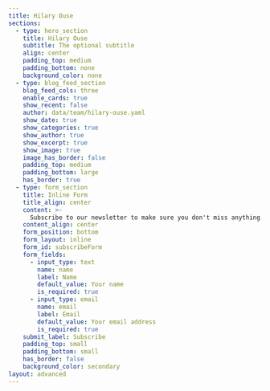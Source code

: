 ```yaml
---
title: Hilary Ouse
sections:
  - type: hero_section
    title: Hilary Ouse
    subtitle: The optional subtitle
    align: center
    padding_top: medium
    padding_bottom: none
    background_color: none
  - type: blog_feed_section
    blog_feed_cols: three
    enable_cards: true
    show_recent: false
    author: data/team/hilary-ouse.yaml
    show_date: true
    show_categories: true
    show_author: true
    show_excerpt: true
    show_image: true
    image_has_border: false
    padding_top: medium
    padding_bottom: large
    has_border: true
  - type: form_section
    title: Inline Form
    title_align: center
    content: >-
      Subscribe to our newsletter to make sure you don't miss anything.
    content_align: center
    form_position: bottom
    form_layout: inline
    form_id: subscribeForm
    form_fields:
      - input_type: text
        name: name
        label: Name
        default_value: Your name
        is_required: true
      - input_type: email
        name: email
        label: Email
        default_value: Your email address
        is_required: true
    submit_label: Subscribe
    padding_top: small
    padding_bottom: small
    has_border: false
    background_color: secondary
layout: advanced
---
```

